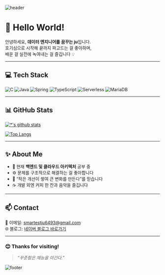 ![header](https://capsule-render.vercel.app/api?type=wave&color=auto&height=300&section=header&text=데이터%20엔지니어&fontSize=80)

# 👋 Hello World!  
안녕하세요, **데이터 엔지니어를 꿈꾸는 ju**입니다.  
호기심으로 시작해 끝까지 파고드는 걸 좋아하며,  
배운 걸 실전에 녹여내는 걸 즐깁니다 💡  

---

## 💻 Tech Stack

![C](https://img.shields.io/badge/-C-123456?style=flat-square&logo=C&logoColor=black)
![Java](https://img.shields.io/badge/-Java-007396?style=flat&logo=Java&logoColor=ffffff)
![Spring](https://img.shields.io/badge/-Spring-6DB33F?style=for-the-badge&logo=Spring&logoColor=white)
![TypeScript](https://img.shields.io/badge/-TypeScript-3178C6?style=flat-square&logo=TypeScript&logoColor=white)
![Serverless](https://img.shields.io/badge/-Serverless-FD5750?style=flat-square&logo=Serverless&logoColor=magenta)
![MariaDB](https://img.shields.io/badge/-MariaDB-1F305F?style=flat-square&logo=mariadb&logoColor=white)

---

## 📊 GitHub Stats

[![*'s github stats](https://github-readme-stats.vercel.app/api?username=smartestju6493-boop&show_icons=true&theme=radical)](https://github.com/smartestju6493-boop)

[![Top Langs](https://github-readme-stats.vercel.app/api/top-langs/?username=smartestju6493-boop&layout=compact)](https://github.com/smartestju6493-boop/github-readme-stats)

---

## ✨ About Me
- 🌱 현재 **백엔드 및 클라우드 아키텍처** 공부 중  
- ⚙️ 문제를 구조적으로 해결하는 걸 좋아합니다  
- 🎯 “작은 개선이 쌓여 큰 변화를 만든다”를 믿습니다  
- ☕ 개발 외엔 커피 한 잔과 음악을 즐깁니다  

---

## 📫 Contact
📧 이메일: [smartestju6493@gmail.com](mailto:smartestju6493@gmail.com)  
🌐 블로그: [네이버 블로그 바로가기](https://naver.com)

---

### 😊 Thanks for visiting!  
> _“꾸준함은 재능을 이긴다.”_

![footer](https://capsule-render.vercel.app/api?type=wave&color=auto&height=200&section=footer)

